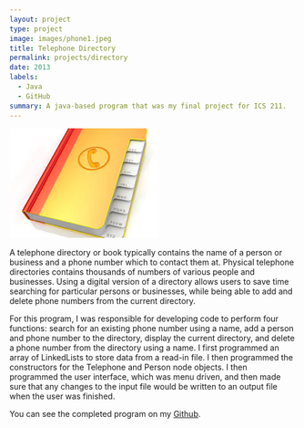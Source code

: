```yaml
---
layout: project
type: project
image: images/phone1.jpeg
title: Telephone Directory
permalink: projects/directory
date: 2013
labels:
  - Java
  - GitHub
summary: A java-based program that was my final project for ICS 211.
---
```


<img class="ui medium right floated rounded image" src="/images/phone.jpg">

A telephone directory or book typically contains the name of a person or business and a phone number which to contact them at.  Physical telephone directories contains thousands of numbers of various people and businesses.  Using a digital version of a directory allows users to save time searching for particular persons or businesses, while being able to add and delete phone numbers from the current directory.

For this program, I was responsible for developing code to perform four functions: search for an existing phone number using a name, add a person and phone number to the directory, display the current directory, and delete a phone number from the directory using a name.  I first programmed an array of LinkedLists to store data from a read-in file. I then programmed the constructors for the Telephone and Person node objects. I then programmed the user interface, which was menu driven, and then made sure that any changes to the input file would be written to an output file when the user was finished.  

You can see the completed program on my [Github](https://github.com/mhsakuda/ICS-Projects/tree/master/Final%20Project).



